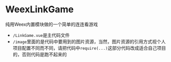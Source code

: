# WeexLinkGame
纯用Weex内置模块做的一个简单的连连看游戏

+ `/LinkGame.vue`是主代码文件
+ `/image`里面的是代码中要用到的图片资源，当然，图片资源的引用方式视个人项目配置不同而不同，请把代码中`require(...)`这部分代码改成适合自己项目的，否则代码是跑不起来的
